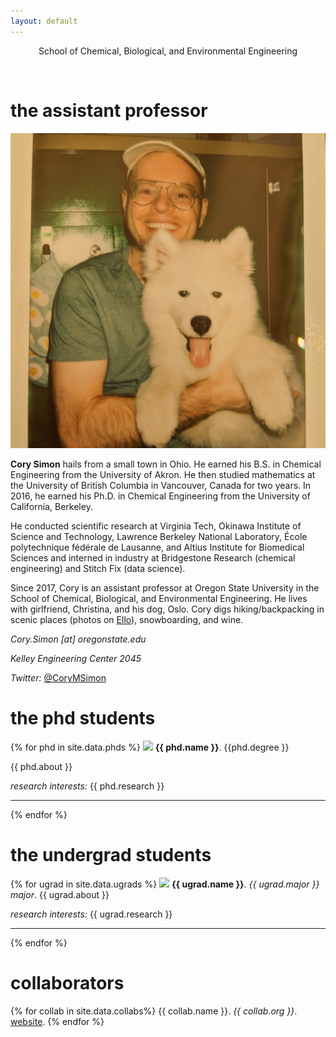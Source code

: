 ```yaml
---
layout: default
---
```

<center>
  School of Chemical, Biological, and Environmental Engineering<br>
</center>

<figure>
    <center>
    <img src="osu_logo.jpg" alt="" style="width:300px">
    </center>
</figure>

# the assistant professor

<img class="profile-picture" src="photos/cory.jpg">

**Cory Simon** hails from a small town in Ohio. He earned his B.S. in Chemical Engineering from the University of Akron. He then studied mathematics at the University of British Columbia in Vancouver, Canada for two years. In 2016, he earned his Ph.D. in Chemical Engineering from the University of California, Berkeley.

He conducted scientific research at Virginia Tech, Okinawa Institute of Science and Technology, Lawrence Berkeley National Laboratory, École polytechnique fédérale de Lausanne, and Altius Institute for Biomedical Sciences and interned in industry at Bridgestone Research (chemical engineering) and Stitch Fix (data science).

Since 2017, Cory is an assistant professor at Oregon State University in the School of Chemical, Biological, and Environmental Engineering. He lives with girlfriend, Christina, and his dog, Oslo. Cory digs hiking/backpacking in scenic places (photos on <a href="https://ello.co/cokes">Ello</a>), snowboarding, and wine.

*Cory.Simon [at] oregonstate.edu*

*Kelley Engineering Center 2045*

*Twitter:* [@CoryMSimon](https://twitter.com/CoryMSimon?lang=en)

# the phd students

{% for phd in site.data.phds %}
<img class="profile-picture" src="{{ phd.foto }}">
**{{ phd.name }}**. {{phd.degree }}

{{ phd.about }}

*research interests:* {{ phd.research }}

<hr>

{% endfor %}

# the undergrad students

{% for ugrad in site.data.ugrads %}
<img class="profile-picture" src="{{ ugrad.foto }}">
**{{ ugrad.name }}**. *{{ ugrad.major }} major*.
{{ ugrad.about }}

*research interests:* {{ ugrad.research }}

<hr>

{% endfor %}

# collaborators

{% for collab in site.data.collabs%}
{{ collab.name }}. *{{ collab.org }}*. <a href="{{ collab.web }}">website</a>.
{% endfor %}
